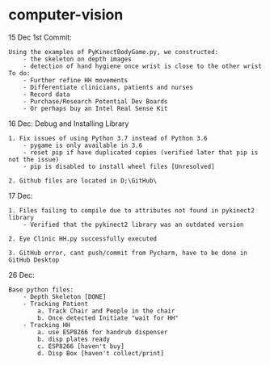 # computer-vision

15 Dec 1st Commit: </br>

    Using the examples of PyKinectBodyGame.py, we constructed:
        - the skeleton on depth images
        - detection of hand hygiene once wrist is close to the other wrist
    To do:
        - Further refine HH movements
        - Differentiate clinicians, patients and nurses
        - Record data
        - Purchase/Research Potential Dev Boards
        - Or perhaps buy an Intel Real Sense Kit
        
16 Dec: Debug and Installing Library
    
    1. Fix issues of using Python 3.7 instead of Python 3.6
        - pygame is only available in 3.6
        - reset pip if have duplicated copies (verified later that pip is not the issue)
        - pip is disabled to install wheel files [Unresolved]
        
    2. Github files are located in D;\GitHub\
    
17 Dec:
    
    1. Files failing to compile due to attributes not found in pykinect2 library
        - Verified that the pykinect2 library was an outdated version
    
    2. Eye Clinic HH.py successfully executed 
    
    3. GitHub error, cant push/commit from Pycharm, have to be done in GitHub Desktop
    
26 Dec:
    
    Base python files:
        - Depth Skeleton [DONE]
        - Tracking Patient
            a. Track Chair and People in the chair
            b. Once detected Initiate "wait for HH"
        - Tracking HH
            a. use ESP8266 for handrub dispenser
            b. disp plates ready
            c. ESP8266 [haven't buy]
            d. Disp Box [haven't collect/print]